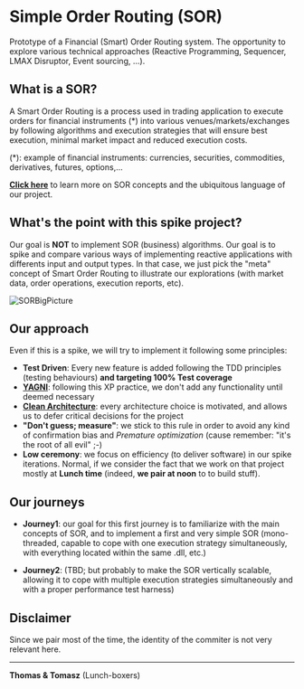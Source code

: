 Simple Order Routing (SOR)
=========================

Prototype of a Financial (Smart) Order Routing system. The opportunity to explore various technical approaches (Reactive Programming, Sequencer, LMAX Disruptor, Event sourcing, ...).


What is a SOR?
--------------

A Smart Order Routing is a process used in trading application to execute orders for financial instruments (*) into various venues/markets/exchanges by following algorithms and execution strategies that will ensure best execution, minimal market impact and reduced execution costs.

(*): example of financial instruments: currencies, securities, commodities, derivatives, futures, options,...

__[Click here](./UbiquitousLanguage.md)__ to learn more on SOR concepts and the ubiquitous language of our project.


What's the point with this spike project?
-----------------------------------------
Our goal is __NOT__ to implement SOR (business) algorithms. Our goal is to spike and compare various ways of implementing reactive applications with differents input and output types. In that case, we just pick the "meta" concept of Smart Order Routing to illustrate our explorations (with market data, order operations, execution reports, etc).

![SORBigPicture](https://raw.githubusercontent.com/Lunch-box/SimpleOrderRouting/master/images/SOR-bigPicture.jpg)


Our approach
------------
Even if this is a spike, we will try to implement it following some principles:
+ __Test Driven__: Every new feature is added following the TDD principles (testing behaviours) __and targeting 100% Test coverage__
+ __[YAGNI](http://en.wikipedia.org/wiki/You_aren't_gonna_need_it)__: following this XP practice, we don't add any functionality until deemed necessary
+ __[Clean Architecture](http://blog.8thlight.com/uncle-bob/2011/11/22/Clean-Architecture.html)__: every architecture choice is motivated, and allows us to defer critical decisions for the project
+ __"Don't guess; measure"__: we stick to this rule in order to avoid any kind of confirmation bias and *Premature optimization* (cause remember: "it's the root of all evil" ;-)
+ __Low ceremony__: we focus on efficiency (to deliver software) in our spike iterations. Normal, if we consider the fact that we work on that project mostly at __Lunch time__ (indeed, __we pair at noon__ to to build stuff).

Our journeys
------------
+ __Journey1__: our goal for this first journey is to familiarize with the main concepts of SOR, and to implement a first and very simple SOR (mono-threaded, capable to cope with one execution strategy simultaneously, with everything located within the same .dll, etc.)

+ __Journey2__: (TBD; but probably to make the SOR vertically scalable, allowing it to cope with multiple execution strategies simultaneously and with a proper performance test harness)

Disclaimer
----------
Since we pair most of the time, the identity of the commiter is not very relevant here.

- - -

__Thomas & Tomasz__ (Lunch-boxers)









